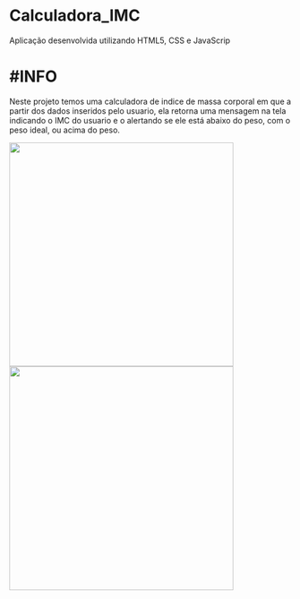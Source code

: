 # Calculadora_IMC
Aplicação desenvolvida utilizando HTML5, CSS e JavaScrip

<h1>#INFO</h1>
Neste projeto temos uma calculadora de indice de massa corporal em que a partir dos dados inseridos pelo usuario, ela retorna uma mensagem na tela indicando o IMC do usuario e o alertando se ele está abaixo do peso, com o peso ideal, ou acima do peso. 
<p float="left">


</p>
<p float="left">
  <img src="https://user-images.githubusercontent.com/65368831/94770879-28d0a800-038c-11eb-9c8d-4a7d24cd6d73.png" width="400" />
  <img src="https://user-images.githubusercontent.com/65368831/94770862-17879b80-038c-11eb-9aa3-377a97e1ebf7.gif" width="400" /> 
</p>

